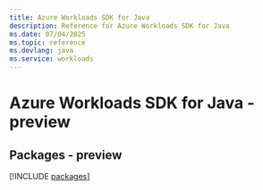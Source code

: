 ```yaml
---
title: Azure Workloads SDK for Java
description: Reference for Azure Workloads SDK for Java
ms.date: 07/04/2025
ms.topic: reference
ms.devlang: java
ms.service: workloads
---
```

# Azure Workloads SDK for Java - preview
## Packages - preview
[!INCLUDE [packages](workloads-index.md)]